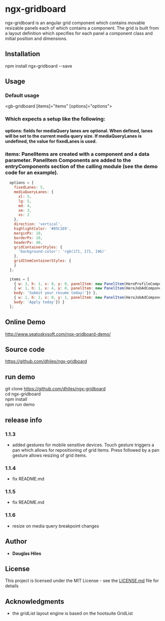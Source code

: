 # ngx-gridboard

ngx-gridboard is an angular grid component which contains movable resizable panels each of which contains a component. The grid is built from a layout definition which specifies for each panel a component class and initial position and dimensions.   

## Installation

npm install ngx-gridboard --save

## Usage

### Default usage

<gb-gridboard [items]="items" [options]="options"></gb-gridboard>

### Which expects a setup like the following:

#### options: fields for mediaQuery lanes are optional. When defined, lanes will be set to the current media query size. If mediaQueryLanes is undefined, the value for fixedLanes is used. 
### items: PanelItems are created with a component and a data parameter. PanelItem Components are added to the entryComponents section of the calling module (see the demo code for an example). 

```javascript
  options = {
    fixedLanes: 5,
    mediaQueryLanes: {
      xl: 5,
      lg: 5,
      md: 4,
      sm: 3,
      xs: 2
    },
    direction: 'vertical',
    highlightColor: '#85C1E9',
    marginPx: 10,
    borderPx: 10,
    headerPx: 40,
    gridContainerStyles: {
      'background-color': 'rgb(171, 171, 196)'
    },
    gridItemContainerStyles: {
    }
  };
  
  items = [
    { w: 3, h: 1, x: 0, y: 0, panelItem: new PanelItem(HeroProfileComponent, {name: 'Bombasto', bio: 'Brave as they come'})},
    { w: 1, h: 1, x: 4, y: 0, panelItem: new PanelItem(HeroJobAdComponent,   {headline: 'Hiring for several positions',
    body: 'Submit your resume today!'}) },
    { w: 1, h: 2, x: 0, y: 1, panelItem: new PanelItem(HeroJobAdComponent,   {headline: 'Openings in all departments',
    body: 'Apply today'}) }
  ];
```
## Online Demo
http://www.seatoskysoft.com/ngx-gridboard-demo/

## Source code
https://github.com/dhiles/ngx-gridboard

## run demo
git clone https://github.com/dhiles/ngx-gridboard  
cd ngx-gridboard  
npm install  
npm run demo  

## release info
### 1.1.3
- added gestures for mobile sensitive devices. Touch gesture triggers a pan which allows for repositioning of grid items. Press followed by a pan gesture allows resizing of grid items.

### 1.1.4
- fix README.md

### 1.1.5
- fix README.md

### 1.1.6
- resize on media query breakpoint changes



## Author

* **Douglas Hiles** 


## License

This project is licensed under the MIT License - see the [LICENSE.md](LICENSE.md) file for details

## Acknowledgments

* the gridList layout engine is based on the hootsuite GridList


